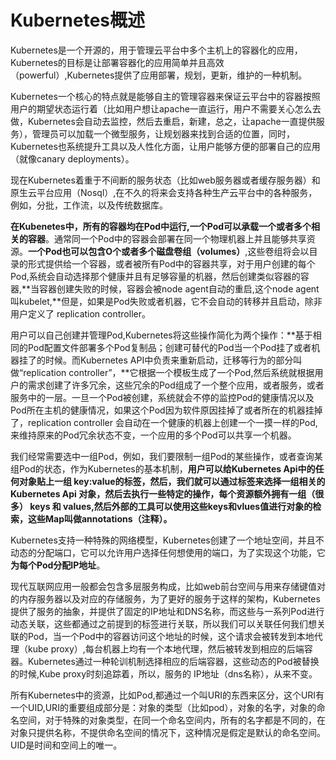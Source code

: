 # Kubernetes概述

Kubernetes是一个开源的，用于管理云平台中多个主机上的容器化的应用，Kubernetes的目标是让部署容器化的应用简单并且高效（powerful）,Kubernetes提供了应用部署，规划，更新，维护的一种机制。

Kubernetes一个核心的特点就是能够自主的管理容器来保证云平台中的容器按照用户的期望状态运行着（比如用户想让apache一直运行，用户不需要关心怎么去做，Kubernetes会自动去监控，然后去重启，新建，总之，让apache一直提供服务），管理员可以加载一个微型服务，让规划器来找到合适的位置，同时，Kubernetes也系统提升工具以及人性化方面，让用户能够方便的部署自己的应用（就像canary deployments）。

现在Kubernetes着重于不间断的服务状态（比如web服务器或者缓存服务器）和原生云平台应用（Nosql）,在不久的将来会支持各种生产云平台中的各种服务，例如，分批，工作流，以及传统数据库。

**在Kubenetes中，所有的容器均在Pod中运行,一个Pod可以承载一个或者多个相关的容器**。通常同一个Pod中的容器会部署在同一个物理机器上并且能够共享资源。**一个Pod也可以包含O个或者多个磁盘卷组（volumes）**,这些卷组将会以目录的形式提供给一个容器，或者被所有Pod中的容器共享，对于用户创建的每个Pod,系统会自动选择那个健康并且有足够容量的机器，然后创建类似容器的容器,**当容器创建失败的时候，容器会被node agent自动的重启,这个node agent叫kubelet,**但是，如果是Pod失败或者机器，它不会自动的转移并且启动，除非用户定义了 replication controller。

用户可以自己创建并管理Pod,Kubernetes将这些操作简化为两个操作：**基于相同的Pod配置文件部署多个Pod复制品；创建可替代的Pod当一个Pod挂了或者机器挂了的时候。而Kubernetes API中负责来重新启动，迁移等行为的部分叫做“replication controller”，**它根据一个模板生成了一个Pod,然后系统就根据用户的需求创建了许多冗余，这些冗余的Pod组成了一个整个应用，或者服务，或者服务中的一层。一旦一个Pod被创建，系统就会不停的监控Pod的健康情况以及Pod所在主机的健康情况，如果这个Pod因为软件原因挂掉了或者所在的机器挂掉了，replication controller 会自动在一个健康的机器上创建一个一摸一样的Pod,来维持原来的Pod冗余状态不变，一个应用的多个Pod可以共享一个机器。

我们经常需要选中一组Pod，例如，我们要限制一组Pod的某些操作，或者查询某组Pod的状态，作为Kubernetes的基本机制，**用户可以给Kubernetes Api中的任何对象贴上一组 key:value的标签，然后，我们就可以通过标签来选择一组相关的Kubernetes Api 对象，然后去执行一些特定的操作，每个资源额外拥有一组（很多） keys 和 values,然后外部的工具可以使用这些keys和vlues值进行对象的检索，这些Map叫做annotations（注释）。**

Kubernetes支持一种特殊的网络模型，Kubernetes创建了一个地址空间，并且不动态的分配端口，它可以允许用户选择任何想使用的端口，为了实现这个功能，它**为每个Pod分配IP地址**。

现代互联网应用一般都会包含多层服务构成，比如web前台空间与用来存储键值对的内存服务器以及对应的存储服务，为了更好的服务于这样的架构，Kubernetes提供了服务的抽象，并提供了固定的IP地址和DNS名称，而这些与一系列Pod进行动态关联，这些都通过之前提到的标签进行关联，所以我们可以关联任何我们想关联的Pod，当一个Pod中的容器访问这个地址的时候，这个请求会被转发到本地代理（kube proxy）,每台机器上均有一个本地代理，然后被转发到相应的后端容器。Kubernetes通过一种轮训机制选择相应的后端容器，这些动态的Pod被替换的时候,Kube proxy时刻追踪着，所以，服务的 IP地址（dns名称），从来不变。

所有Kubernetes中的资源，比如Pod,都通过一个叫URI的东西来区分，这个URI有一个UID,URI的重要组成部分是：对象的类型（比如pod），对象的名字，对象的命名空间，对于特殊的对象类型，在同一个命名空间内，所有的名字都是不同的，在对象只提供名称，不提供命名空间的情况下，这种情况是假定是默认的命名空间。UID是时间和空间上的唯一。